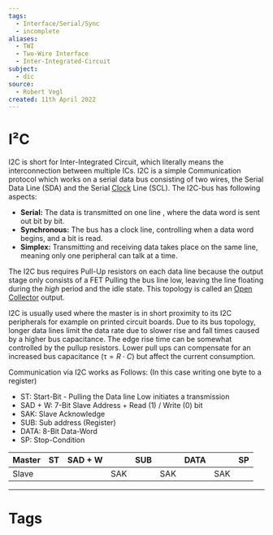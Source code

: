 ```yaml
---
tags:
  - Interface/Serial/Sync
  - incomplete
aliases:
  - TWI
  - Two-Wire Interface
  - Inter-Integrated-Circuit
subject:
  - dic
source:
  - Robert Vogl
created: 11th April 2022
---
```


# I²C

I2C is short for Inter-Integrated Circuit, which literally means the interconnection between multiple ICs. I2C is a simple Communication protocol which works on a serial data bus consisting of two wires, the Serial Data Line (SDA) and the Serial [Clock](../../Hardwareentwicklung/Oszillatoren/Clock%20Generierung.md) Line (SCL). The I2C-bus has following aspects:

- **Serial:** The data is transmitted on one line , where the data word is sent out bit by bit.
- **Synchronous:** The bus has a clock line, controlling when a data word begins, and a bit is read.
- **Simplex:** Transmitting and receiving data takes place on the same line, meaning only one peripheral can talk at a time.

The I2C bus requires Pull-Up resistors on each data line because the output stage only consists of a FET Pulling the bus line low, leaving the line floating during the _high_ period and the idle state. This topology is called an [Open Collector](../../Hardwareentwicklung/Open%20Collector.md) output.


I2C is usually used where the master is in short proximity to its I2C peripherals for example on printed circuit boards. Due to its bus topology, longer data lines limit the data rate due to slower rise and fall times caused by a higher bus capacitance. The edge rise time can be somewhat controlled by the pullup resistors. Lower pull ups can compensate for an increased bus capacitance ($\uptau = R\cdot C$) but affect the current consumption.

Communication via I2C works as Follows: (In this case writing one byte to a register)

- ST: Start-Bit - Pulling the Data line Low initiates a transmission
- SAD + W: 7-Bit Slave Address + Read (1) / Write (0) bit
- SAK: Slave Acknowledge
- SUB: Sub address (Register)
- DATA: 8-Bit Data-Word
- SP: Stop-Condition

| Master | ST  | SAD + W |     | SUB |     | DATA |     | SP  |
| ------ | --- | ------- | --- | --- | --- | ---- | --- | --- |
| Slave  |     |         | SAK |     | SAK |      | SAK |     |

---

# Tags